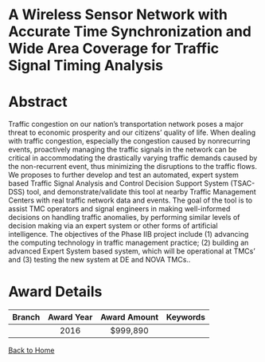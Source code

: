 
A Wireless Sensor Network with Accurate Time Synchronization and Wide Area Coverage for Traffic Signal Timing Analysis
======================================================================================================================

# Abstract


Traffic congestion on our nation’s transportation network poses a major threat to economic prosperity and our citizens’ quality of life.  When dealing with traffic congestion, especially the congestion caused by nonrecurring events, proactively managing the traffic signals in the network can be critical in accommodating the drastically varying traffic demands caused by the non-recurrent event, thus minimizing the disruptions to the traffic flows.  We proposes to further develop and test an automated, expert system based Traffic Signal Analysis and Control Decision Support System (TSAC-DSS) tool, and demonstrate/validate this tool at nearby Traffic Management Centers with real traffic network data and events.  The goal of the tool is to assist TMC operators and signal engineers in making well-informed decisions on handling traffic anomalies, by performing similar levels of decision making via an expert system or other forms of artificial intelligence.  The objectives of the Phase IIB project include (1) advancing the computing technology in traffic management practice; (2) building an advanced Expert System based system, which will be operational at TMCs’ and (3) testing the new system at DE and NOVA TMCs..  

# Award Details

|Branch|Award Year|Award Amount|Keywords|
| :---: | :---: | :---: | :---: |
||2016|$999,890||
  
  


[Back to Home](https://github.com/chrischow/dod_sbir_awards/JT/#126)